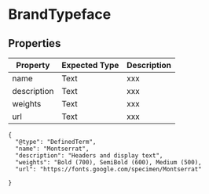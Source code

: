 # BrandTypeface

## Properties

|Property | Expected Type | Description |
|--- |--- |--- |
|name | Text | xxx |
|description | Text | xxx  |
|weights | Text | xxx  |
|url | Text | xxx  |


```
{
  "@type": "DefinedTerm",
  "name": "Montserrat",
  "description": "Headers and display text",
  "weights": "Bold (700), SemiBold (600), Medium (500),
  "url": "https://fonts.google.com/specimen/Montserrat"

}
```
